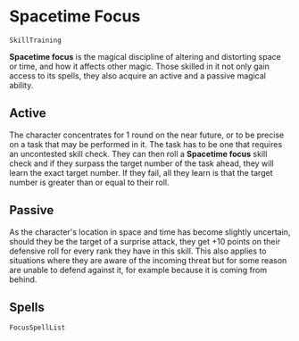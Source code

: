 # Spacetime Focus

`SkillTraining`

**Spacetime focus** is the magical discipline of altering and distorting space or time, and how it affects other magic. Those skilled in it not only gain access to its spells, they also acquire an active and a passive magical ability.

## Active

The character concentrates for 1 round on the near future, or to be precise on a task that may be performed in it. The task has to be one that requires an uncontested skill check. They can then roll a **Spacetime focus** skill check and if they surpass the target number of the task ahead, they will learn the exact target number. If they fail, all they learn is that the target number is greater than or equal to their roll.

## Passive

As the character's location in space and time has become slightly uncertain, should they be the target of a surprise attack, they get +10 points on their defensive roll for every rank they have in this skill. This also applies to situations where they are aware of the incoming threat but for some reason are unable to defend against it, for example because it is coming from behind.

## Spells

`FocusSpellList`